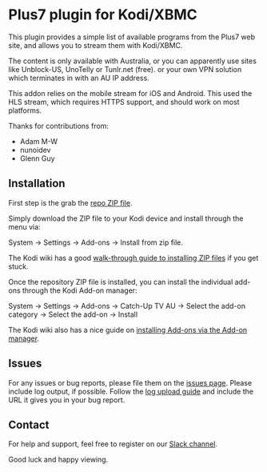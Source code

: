 Plus7 plugin for Kodi/XBMC
================================

This plugin provides a simple list of available programs from the Plus7
web site, and allows you to stream them with Kodi/XBMC.

The content is only available with Australia, or you can apparently use sites
like Unblock-US, UnoTelly or Tunlr.net (free). or your own VPN solution which
terminates in with an AU IP address.

This addon relies on the mobile stream for iOS and Android. This used the HLS
stream, which requires HTTPS support, and should work on most platforms.

Thanks for contributions from:
  * Adam M-W
  * nunoidev
  * Glenn Guy

Installation
------------
First step is the grab the [repo ZIP file][download].

Simply download the ZIP file to your Kodi device and install through the menu via:

System -> Settings -> Add-ons -> Install from zip file.

The Kodi wiki has a good [walk-through guide to installing ZIP files][installzip] if you get stuck.

Once the repository ZIP file is installed, you can install the individual add-ons through the Kodi Add-on manager:

System -> Settings -> Add-ons -> Catch-Up TV AU -> Select the add-on category -> Select the add-on -> Install

The Kodi wiki also has a nice guide on [installing Add-ons via the Add-on manager][addonmanager].

Issues
------
For any issues or bug reports, please file them on the [issues page][issues].
Please include log output, if possible. Follow the [log upload guide][logupload] and include the URL it gives you in your bug report.

Contact
-------
For help and support, feel free to register on our [Slack channel][slack].

Good luck and happy viewing.

[repository]: https://github.com/xbmc-catchuptv-au/repo
[download]: https://github.com/xbmc-catchuptv-au/repo/tree/master/plugin.video.plus7
[issues]: https://github.com/andybotting/xbmc-addon-plus7/issues
[installzip]: http://kodi.wiki/view/HOW-TO:Install_add-ons_from_zip_files
[addonmanager]: http://kodi.wiki/view/Add-on_manager
[logupload]: http://kodi.wiki/view/Log_file/Easy
[slack]: http://slack-invite.aussieaddons.com/
